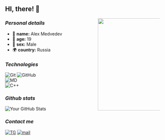 ## HI, there! 👋

<img src="assets/gopher.png" align="right" style="display: flex; width: 300px; max-width: 40%; height: auto;">

### *Personal details*
- 🔭 **name:** Alex Medvedev  
- 🎂 **age:** 19 
- 🚻 **sex:** Male 
- 🌍 **country:** Russia 

### *Technologies*
![Git](https://img.shields.io/badge/-Git-black?style=flat&logo=git)
![GitHub](https://img.shields.io/badge/-GitHub-181717?style=flat&logo=github)
<br>
![MD](https://img.shields.io/badge/-Markdown-000000?style=flat&logo=markdown&logoColor=white)
<br>
![C++](https://img.shields.io/badge/-C++-00599C?style=flat&logo=cplusplus&logoColor=white)


### *Github stats*

![Your GitHub Stats](https://github-readme-stats.vercel.app/api?username=A1exMedvedev&show_icons=true&hide_title=true&count_private=true&theme=transparent)

### *Contact me*
<a href="https://t.me/BFSmonster">![TG](https://img.shields.io/badge/-BFSmonster-26A5E4?style=flat&logo=telegram&logoColor=white)</a>
<a href="mailto:map22032006@mail.ru">![mail](https://img.shields.io/badge/-map22032006-EA4335?style=flat&logo=mail&logoColor=white)</a>
